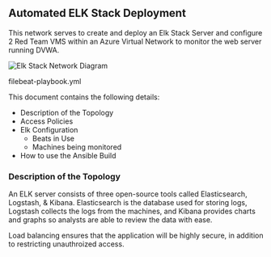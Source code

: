 ## Automated ELK Stack Deployment

This network serves to create and deploy an Elk Stack Server and configure 2 Red Team VMS within an Azure Virtual Network to monitor the web server running DVWA.

![Elk Stack Network Diagram](https://user-images.githubusercontent.com/65696057/94222445-38d71c00-fea2-11ea-8a45-5c6e6871df2f.jpg)

filebeat-playbook.yml

This document contains the following details:
- Description of the Topology
- Access Policies
- Elk Configuration
  - Beats in Use
  - Machines being monitored
- How to use the Ansible Build

### Description of the Topology
An ELK server consists of three open-source tools called Elasticsearch, Logstash, & Kibana. Elasticsearch is the database used for storing logs, Logstash collects the logs from the machines, and Kibana provides charts and graphs so analysts are able to review the data with ease.

Load balancing ensures that the application will be highly secure, in addition to restricting unauthroized access.

